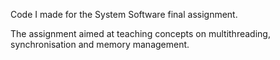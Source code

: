 Code I made for the System Software final assignment.

The assignment aimed at teaching concepts on multithreading, synchronisation and memory management.